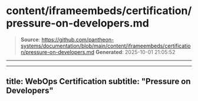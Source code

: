 # content/iframeembeds/certification/pressure-on-developers.md

> **Source**: https://github.com/pantheon-systems/documentation/blob/main/content/iframeembeds/certification/pressure-on-developers.md
> **Generated**: 2025-10-01 21:05:52

---

---
title: WebOps Certification
subtitle: "Pressure on Developers"
---

<Partial file="certification-guide/pressure-on-developers.md" />
